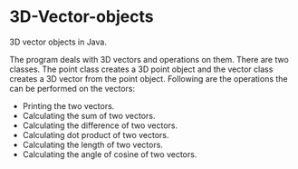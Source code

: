 # 3D-Vector-objects
3D vector objects in Java.

The program deals with 3D vectors and operations on them. There are two classes. The point class creates a 3D point object and the vector class creates a 3D vector from the point object. Following are the operations the can be performed on the vectors:

- Printing the two vectors.
- Calculating the sum of two vectors.
- Calculating the difference of two vectors.
- Calculating dot product of two vectors.
- Calculating the length of two vectors.
- Calculating the angle of cosine of two vectors.
